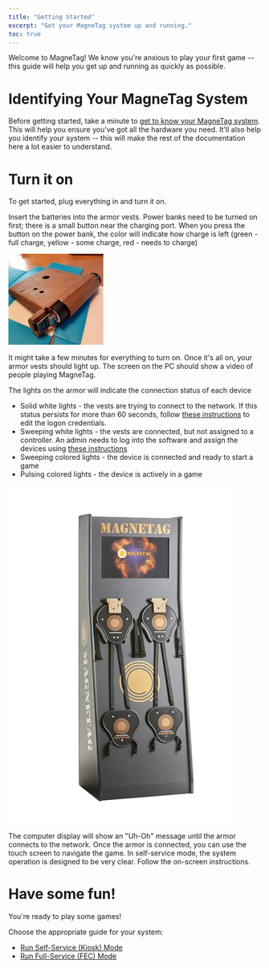 ```yaml
---
title: "Getting Started"
excerpt: "Get your MagneTag system up and running."
toc: true
---
```


Welcome to MagneTag! We know you're anxious to play your first game -- this guide will help you get up and running as quickly as possible.

# Identifying Your MagneTag System

Before getting started, take a minute to [get to know your MagneTag system](know-your-system.md). This will help you ensure you've got all the hardware you need. It'll also help you identify your system -- this will make the rest of the documentation here a lot easier to understand.

# Turn it on
To get started, plug everything in and turn it on.

Insert the batteries into the armor vests. Power banks need to be turned on first; there is a small button near the charging port. When you press the button on the power bank, the color will indicate how charge is left (green - full charge, yellow - some charge, red - needs to charge)

![batteries correctly inserted](powerbank.jpg)

It might take a few minutes for everything to turn on. Once it's all on, your armor vests should light up. The screen on the PC should show a video of people playing MagneTag.

The lights on the armor will indicate the connection status of each device

* Solid white lights - the vests are trying to connect to the network.  If this status persists for more than 60 seconds, follow [these instructions](configure-network.md) to edit the logon credentials.
* Sweeping white lights - the vests are connected, but not assigned to a controller. An admin needs to log into the software and assign the devices using [these instructions](assign-device.md)
* Sweeping colored lights - the device is connected and ready to start a game
* Pulsing colored lights - the device is actively in a game

![Good to Go](kiosk_img.jpg)

The computer display will show an "Uh-Oh" message until the armor connects to the network.  Once the armor is connected, you can use the touch screen to navigate the game. In self-service mode, the system operation is designed to be very clear. Follow the on-screen instructions.

# Have some fun!

You're ready to play some games!

Choose the appropriate guide for your system:
* [Run Self-Service (Kiosk) Mode](run-kiosk-mode.md)
* [Run Full-Service (FEC) Mode](run-fec-mode.md)
